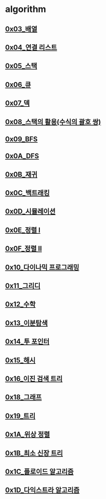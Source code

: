 # algorithm

## [0x03_배열](https://youtu.be/mBeyFsHqzHg)
## [0x04_연결 리스트](https://youtu.be/C6MX5u7r72E)
## [0x05_스택](https://youtu.be/0DsyCXIN7Wg)
## [0x06_큐](https://youtu.be/D_fwSy5tRAY)
## [0x07_덱](https://youtu.be/0mEzJ4S1d8o)
## [0x08_스택의 활용(수식의 괄호 쌍)](https://youtu.be/cdjjk-ryPKc)
## [0x09_BFS](https://youtu.be/ftOmGdm95XI)
## [0x0A_DFS](https://youtu.be/93jy2yUYfVE)
## [0x0B_재귀](https://youtu.be/8vDDJm5EewM)
## [0x0C_백트래킹](https://youtu.be/Enz2csssTCs)
## [0x0D_시뮬레이션](https://youtu.be/jZwf4OPlhtk)
## [0x0E_정렬 I](https://youtu.be/59fZkZO0Bo4)
## [0x0F_정렬 II](https://youtu.be/dq5t1woLJMw)
## [0x10_다이나믹 프로그래밍](https://youtu.be/5leTtB3PQu0)
## [0x11_그리디](https://youtu.be/De0Qg-2O80c)
## [0x12_수학](https://youtu.be/2RCJApSVxRI)
## [0x13_이분탐색](https://youtu.be/3TkaOKHxHnI)
## [0x14_투 포인터](https://youtu.be/I_0aAKzu0m8)
## [0x15_해시](https://youtu.be/1-k-D2AYY0I)
## [0x16_이진 검색 트리](https://youtu.be/IKnjzmyk70U)

## [0x18_그래프](https://youtu.be/9iI6fuOLiLg)
## [0x19_트리](https://youtu.be/nehRy6hAJsA)
## [0x1A_위상 정렬](https://youtu.be/Th-gLZUrd04)
## [0x1B_최소 신장 트리](https://youtu.be/4wA3bncb64E)
## [0x1C_플로이드 알고리즘](https://youtu.be/dDDy2bEZRA8)
## [0x1D_다익스트라 알고리즘](https://youtu.be/o9BnvwgPT-o)